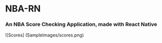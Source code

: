 # NBA-RN

### An NBA Score Checking Application, made with React Native

![Scores] (SampleImages/scores.png)
